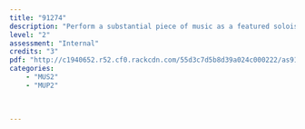 ```yaml
---
title: "91274"
description: "Perform a substantial piece of music as a featured soloist on a second instrument."
level: "2"
assessment: "Internal"
credits: "3"
pdf: "http://c1940652.r52.cf0.rackcdn.com/55d3c7d5b8d39a024c000222/as91274.pdf"
categories:
    - "MUS2"
    - "MUP2"
    
    
    
---
```

